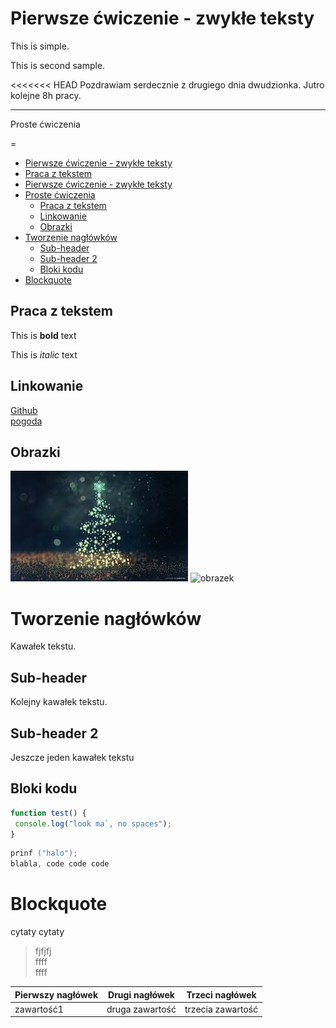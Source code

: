 # Pierwsze ćwiczenie - zwykłe teksty  
<!-- Example for normal text -->This is simple.
This is second sample.  

<<<<<<< HEAD
Pozdrawiam serdecznie z drugiego dnia dwudzionka. Jutro kolejne 8h pracy.   

-------------------------------

<!-- Example for title --> Proste ćwiczenia  
=

<!-- Here comes the TOC -->  
- [Pierwsze ćwiczenie - zwykłe teksty](#pierwsze-ćwiczenie---zwykłe-teksty)  
- [Praca z tekstem](praca-z-tekstem)
- [Pierwsze ćwiczenie - zwykłe teksty](#pierwsze-ćwiczenie---zwykłe-teksty)
- [Proste ćwiczenia](#proste-ćwiczenia)
  - [Praca z tekstem](#praca-z-tekstem)
  - [Linkowanie](#linkowanie)
  - [Obrazki](#obrazki)
- [Tworzenie nagłówków](#tworzenie-nagłówków)
  - [Sub-header](#sub-header)
  - [Sub-header 2](#sub-header-2)
  - [Bloki kodu](#bloki-kodu)
- [Blockquote](#blockquote)
<!-- Example of paragraph of text -->

<!-- Example of another paragraph -->

<!-- Example for Bold -->    

## Praca z tekstem
This is **bold** text

<!-- Example for Italic  -->
This is *italic* text
<!-- Example for Links -->  
## Linkowanie
[Github](https://github.com/martab0/Markdown/blob/develop/Empty.md)  
[pogoda](https://www.meteo.pl/)
<!-- Example for Images -->  
## Obrazki
![obrazek](pobrane.JFIF)
![obrazek](https://ocdn.eu/pulscms-transforms/1/nmWk9kpTURBXy9hNDdkODY5MTQxMjk2NjczYWVlZmRmZTJiMTgzNjhhMi5qcGeTlQMAzJTNEpDNCnGTBc0DFM0BvJMJpjFhYmNmYgaBoTAB/krzywy-las-kolo-gryfina.jpg)
<!-- Example for linking to another file-->

<!-- Example for Headers -->
# Tworzenie nagłówków  
Kawałek tekstu.  
## Sub-header  
Kolejny kawałek tekstu.  
## Sub-header 2  
Jeszcze jeden kawałek tekstu
<!-- Just text with equation -->

<!-- Example for inline code -->

<!-- A block of code -->  
## Bloki kodu
```javascript
function test() {
 console.log("look ma`, no spaces");
}
```  
```c  
prinf ("halo");  
blabla, code code code 
```


<!-- Example for Quote -->
# Blockquote  
cytaty cytaty  
> fjfjfj  
>ffff   
>ffff
<!-- Example for Bullet List -->

<!-- Example for Numbered List -->

<!-- Example for Tables -->    

| Pierwszy nagłówek | Drugi nagłówek  | Trzeci nagłówek   |
| ----------------- | --------------- | ----------------- |
| zawartość1        | druga zawartość | trzecia zawartość |





<!-- Paragraph after table -->
